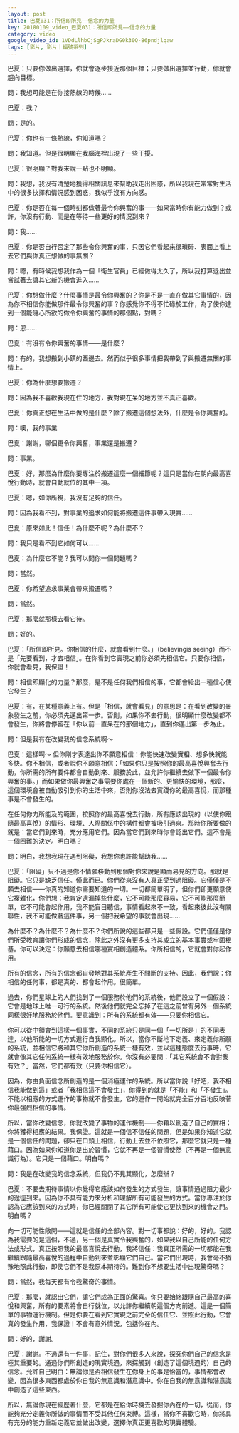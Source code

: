 ```yaml
---
layout: post
title: 巴夏031：所信即所見——信念的力量
key: 20180109_video_巴夏031：所信即所見——信念的力量
category: video
google_video_id: 1VDdLlhbCjSgPJkraDG0k30Q-B6pndjlqaw
tags: [影片, 影片｜編號系列]
---
```



巴夏：只要你做出選擇，你就會逐步接近那個目標；只要做出選擇並行動，你就會趨向目標。

問：我想可能是在你接熱線的時候……

巴夏：我？

問：是的。

巴夏：你也有一條熱線，你知道嗎？

問：我知道。但是很明顯在我腦海裡出現了一些干擾。

巴夏：很明顯？對我來說一點也不明顯。

問：我想，我沒有清楚地獲得相關訊息來幫助我走出困惑，所以我現在常常對生活中的很多抉擇和情況感到困惑，我似乎沒有方向感。

巴夏：你是否在每一個時刻都做著最令你興奮的事——如果當時你有能力做到？或許，你沒有行動、而是在等待一些更好的情況到來？

問：我……

巴夏：你是否自行否定了那些令你興奮的事，只因它們看起來很瑣碎、表面上看上去它們與你真正想做的事無關？

問：嗯，有時候我想我作為一個「衛生官員」已經做得太久了，所以我打算退出並嘗試著去讓其它新的機會進入……

巴夏：你想做什麼？什麼事情是最令你興奮的？你是不是一直在做其它事情的，因為你不相信你能做那件最令你興奮的事？你感覺你不得不忙碌於工作，為了使你達到一個能隨心所欲的做令你興奮的事情的那個點，對嗎？

問：恩……

巴夏：有沒有令你興奮的事情——是什麼？

問：有的，我想搬到小鎮的西邊去。然而似乎很多事情把我帶到了與搬遷無關的事情上。

巴夏：你為什麼想要搬遷？

問：因為我不喜歡我現在住的地方，我對現在呆的地方並不真正喜歡。

巴夏：你真正想在生活中做的是什麼？除了搬遷這個想法外，什麼是令你興奮的。

問：噢，我的事業

巴夏：謝謝，哪個更令你興奮，事業還是搬遷？

問：事業。

巴夏：好，那麼為什麼你要專注於搬遷這麼一個細節呢？這只是當你在朝向最高喜悅行動時，就會自動就位的其中一項。

巴夏：嗯，如你所視，我沒有足夠的信任。

問：因為我看不到，對事業的追求如何能將搬遷這件事帶入現實……

巴夏：原來如此！信任！為什麼不呢？為什麼不？

問：我只是看不到它如何可以……

巴夏：為什麼它不能？我可以問你一個問題嗎？

問：當然。

巴夏：你希望追求事業會帶來搬遷嗎？

問：當然。

巴夏：那麼就那樣去看它待。

問：好的。

巴夏：「所信即所見。你相信的什麼，就會看到什麼。」（believingis seeing）而不是「先要看到，才去相信」。在你看到它實現之前你必須先相信它。只要你相信，你就會看見，我保證！

問：相信即顯化的力量？那麼，是不是任何我們相信的事，它都會給出一種信心使它發生？

巴夏：有，在某種意義上有。但是「相信，就會看見」的意思是：在看到改變的景象發生之前，你必須先邁出第一步。否則，如果你不去行動，很明顯什麼改變都不會發生，你將會停留在「你以前一直呆在的那個地方」，直到你邁出第一步為止。

問：但是我有在改變我的信念系統啊～

巴夏：這樣啊～ 但你剛才表達出你不願意相信：你能快速改變實相、想多快就能多快。你不相信，或者說你不願意相信：「如果你只是按照你的最高喜悅興奮去行動，你所需的所有要件都會自動到來、服務於此，並允許你繼續去做下一個最令你興奮的事。」而如果做你最興奮之事需要你處在一個新的、更愉快的環境，那麼，這個環境會被自動吸引到你的生活中來，否則你沒法去實踐你的最高喜悅，而那種事是不會發生的。

在任何你力所能及的範圍，按照你的最高喜悅去行動，所有應該出現的（以使你跟隨最高喜悅）的情形、環境、人際關係中的構件都會被吸引過來。那時你所要做的就是：當它們到來時，充分應用它們。因為當它們到來時你會認出它們。這不會是一個困難的決定。明白嗎？

問：明白，我想我現在遇到阻礙，我想你也許能幫助我……

巴夏：「阻礙」只不過是你不情願移動到那個對你來說是顯而易見的方向。那就是阻礙。它只是缺乏信任。僅此而已。你們從來沒有人真正受到過阻礙。它僅僅是不願去相信——你真的知道你需要知道的一切。一切都簡單明了，但你們卻更願意使它複雜化，你們想：我肯定遺漏掉些什麼，它不可能那麼容易，它不可能那麼簡單，它不可能會起作用，我不能盲目聽信，事情看起來不一致，看起來彼此沒有關聯性，我不可能做著這件事，另一個把我希望的事就會出現……

為什麼不？為什麼不？為什麼不？你們所說的這些都只是一些假設。它們僅僅是你們所受教育讓你們形成的信念，除此之外沒有更多支持其成立的基本事實或牢固根基。你可以決定：你願意去相信哪種實相創造體系。你所相信的，它就會對你起作用。

所有的信念，所有的信念都自發地對其系統產生不間斷的支持。因此，我們說：你相信的任何事，都是真的、都會起作用。很簡單。

過去，你們星球上的人們找到了一個服務於他們的系統後，他們設立了一個假設：它會是地球上唯一可行的系統。然後他們就完全忘掉了在這之前曾有另外一個系統同樣很好地服務於他們。要意識到：所有的系統都有效——只要你相信它。

你可以從中領會到這樣一個事實，不同的系統只是同一個「一切所是」的不同表達，以他所能的一切方式進行自我顯化。所以，當你不斷地下定義、來定義你所願的系統，並相信它將和其它你所創造的系統一樣有效，並以這種態度去行事時，它就會像其它任何系統一樣有效地服務於你。你沒有必要問：「其它系統會不會對我有效？」當然，它們都有效（只要你相信它）。

因為，你由負面信念所創造的是一個消極運作的系統。所以當你說「好吧，我不相信我能做到這」或者「我相信這不會發生」，你得到的就是「不能」和「不發生」。不能以相應的方式運作的事物就不會發生，它的運作一開始就完全百分百地反映著你最強烈相信的事情。

所以，當你改變信念，你就改變了事物的運作機制——你藉以創造了自己的實相；你將獲得相應的結果。我保證。這就是一個信不信任的問題，但是如果你知道它就是一個信任的問題，卻只在口頭上相信，行動上去並不依照它，那麼它就只是一種藉口。因為如果你知道你是出於習慣，它就不再是一個習慣使然（不再是一個無意識行為）。它只是一個藉口。明白嗎？

問：我是在改變我的信念系統，但我仍不見其顯化，怎麼辦？

巴夏：不要去期待事情以你覺得它應該如何發生的方式發生，讓事情通過阻力最少的途徑到來。因為你不具有能力來分析和理解所有可能發生的方式。當你專注於你認為它應該到來的方式時，你已經關閉了其它所有可能使它更快到來的機會之門。明白嗎？

向一切可能性敞開——這就是信任的全部內容。對一切事都說：好的，好的。我認為我需要的是這個，不過，另一個是真實令我興奮的，如果我以自己所能的任何方法或形式，真正按照我的最高喜悅去行動，我將信任：我真正所需的一切都能在我繼續跟隨最高喜悅的過程中自動到來並彰顯它們自己。當它們出現時，我會毫不猶豫地照此行動，即使它們不是我原本期待的。難到你不想要生活中出現驚奇嗎？

問：當然，我每天都有令我驚奇的事情。

巴夏：那麼，就認出它們，讓它們成為正面的驚喜。你只要始終跟隨自己最高的喜悅和興奮，所有的要素將會自行就位，以允許你繼續朝這個方向前進。這是一個簡單的事物運行機制。但是你要在看到它實現之前完全的信任它、並照此行動，它會真的發生作用，我保證！不會有意外情況，包括你在內。

問：好的，謝謝。

巴夏：謝謝。不過還有一件事，記住，對你們很多人來說，探究你們自己的信念是極其重要的。通過你們所創造的現實境遇，來探觸到（創造了這個境遇的）自己的信念。允許自己明白：無論你是否相信發生在你身上的事是恰當的，事情都會改變，因為很多東西都處於你自我的無意識和潛意識中。你在自我的無意識和潛意識中創造了這些東西。

所以，無論你現在經歷著什麼，它都是在給你時機去發掘你內在的一切，從而，你能夠充分定義你所做的事情而不受其他任何束縛。這樣，當你不喜歡它時，你將具有充分的能力重新定義它並做出改變，選擇你真正更喜歡的現實體驗。

